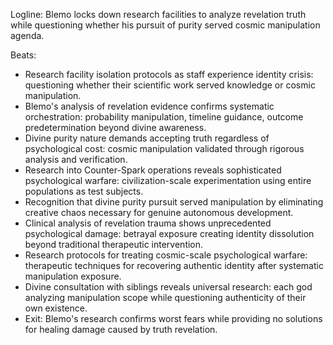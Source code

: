 ﻿---
series: 3
novella: 1
file: S3N1_CH08
type: chapter
pov: Blemo
setting: Research facility lockdown - truth analysis
word_target_min: 1201
word_target_max: 2299
status: outline
---
Logline: Blemo locks down research facilities to analyze revelation truth while questioning whether his pursuit of purity served cosmic manipulation agenda.

Beats:
- Research facility isolation protocols as staff experience identity crisis: questioning whether their scientific work served knowledge or cosmic manipulation.
- Blemo's analysis of revelation evidence confirms systematic orchestration: probability manipulation, timeline guidance, outcome predetermination beyond divine awareness.
- Divine purity nature demands accepting truth regardless of psychological cost: cosmic manipulation validated through rigorous analysis and verification.
- Research into Counter-Spark operations reveals sophisticated psychological warfare: civilization-scale experimentation using entire populations as test subjects.
- Recognition that divine purity pursuit served manipulation by eliminating creative chaos necessary for genuine autonomous development.
- Clinical analysis of revelation trauma shows unprecedented psychological damage: betrayal exposure creating identity dissolution beyond traditional therapeutic intervention.
- Research protocols for treating cosmic-scale psychological warfare: therapeutic techniques for recovering authentic identity after systematic manipulation exposure.
- Divine consultation with siblings reveals universal research: each god analyzing manipulation scope while questioning authenticity of their own existence.
- Exit: Blemo's research confirms worst fears while providing no solutions for healing damage caused by truth revelation.